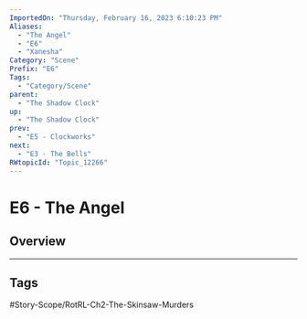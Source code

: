 ```yaml
---
ImportedOn: "Thursday, February 16, 2023 6:10:23 PM"
Aliases:
  - "The Angel"
  - "E6"
  - "Xanesha"
Category: "Scene"
Prefix: "E6"
Tags:
  - "Category/Scene"
parent:
  - "The Shadow Clock"
up:
  - "The Shadow Clock"
prev:
  - "E5 - Clockworks"
next:
  - "E3 - The Bells"
RWtopicId: "Topic_12266"
---
```

# E6 - The Angel
## Overview

---
## Tags
#Story-Scope/RotRL-Ch2-The-Skinsaw-Murders

